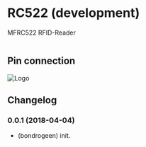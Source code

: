 # RC522 (development)

MFRC522 RFID-Reader



```lua


```

## Pin connection

![Logo](https://raw.githubusercontent.com/bondrogeen/RC522/master/scheme/esp8266.JPG)



## Changelog

### 0.0.1 (2018-04-04)
* (bondrogeen) init.